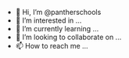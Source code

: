 - 👋 Hi, I’m @pantherschools
- 👀 I’m interested in ...
- 🌱 I’m currently learning ...
- 💞️ I’m looking to collaborate on ...
- 📫 How to reach me ...

<!---
pantherschools/pantherschools is a ✨ special ✨ repository because its `README.md` (this file) appears on your GitHub profile.
You can click the Preview link to take a look at your changes.
--->

